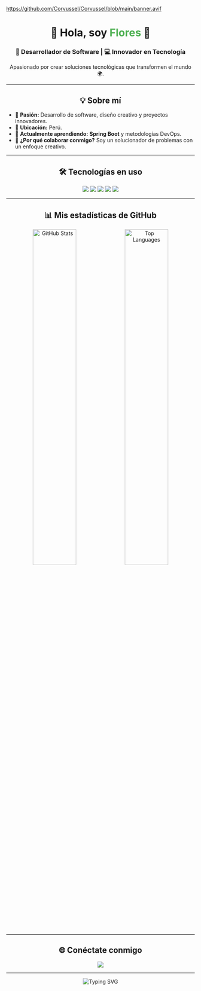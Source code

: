  
https://github.com/Corvussel/Corvussel/blob/main/banner.avif

<div align="center">
  <h1>👋 Hola, soy <span style="color: #4CAF50;">Flores</span> 🌟</h1>
  <h3>🚀 Desarrollador de Software | 💻 Innovador en Tecnología</h3>
  <p>Apasionado por crear soluciones tecnológicas que transformen el mundo 🌍.</p>
</div>

---

<div align="center">
  <h2>💡 Sobre mí</h2>
</div>

- 🎯 **Pasión:** Desarrollo de software, diseño creativo y proyectos innovadores.  
- 📍 **Ubicación:** Perú.  
- 🌱 **Actualmente aprendiendo:** **Spring Boot** y metodologías DevOps.  
- 💬 **¿Por qué colaborar conmigo?** Soy un solucionador de problemas con un enfoque creativo.  

---

<div align="center">
  <h2>🛠️ Tecnologías en uso</h2>
</div>

<div align="center">
  <img src="https://img.shields.io/badge/Java-ED8B00?style=for-the-badge&logo=java&logoColor=white">
  <img src="https://img.shields.io/badge/C%23-239120?style=for-the-badge&logo=csharp&logoColor=white">
  <img src="https://img.shields.io/badge/HTML5-E34F26?style=for-the-badge&logo=html5&logoColor=white">
  <img src="https://img.shields.io/badge/CSS3-1572B6?style=for-the-badge&logo=css3&logoColor=white">
  <img src="https://img.shields.io/badge/JavaScript-F7DF1E?style=for-the-badge&logo=javascript&logoColor=black">
</div>

---

<div align="center">
  <h2>📊 Mis estadísticas de GitHub</h2>
</div>

<div align="center">
  <img src="https://github-readme-stats.vercel.app/api?username=Corvussel&show_icons=true&theme=tokyonight" alt="GitHub Stats" width="48%">
  <img src="https://github-readme-stats.vercel.app/api/top-langs/?username=Corvussel&layout=compact&theme=tokyonight" alt="Top Languages" width="48%">
</div>

---

<div align="center">
  <h2>🌐 Conéctate conmigo</h2>
  <a href="mailto:russelfloressolano900@gmail.com">
    <img src="https://img.shields.io/badge/Email-D14836?style=for-the-badge&logo=gmail&logoColor=white">
  </a> 
</div>

---

<div align="center">
  <img src="https://readme-typing-svg.herokuapp.com?font=Fira+Code&size=22&pause=1000&color=36BCF7&width=435&lines=🌟+Transformando+ideas+en+código+🌟;💻+Desarrollo+tecnológico+con+propósito+💻;🚀+Innovación+y+creatividad+🚀;" alt="Typing SVG">
</div>
